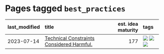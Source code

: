 # Pages tagged `best_practices`

|last_modified|title|est. idea maturity|tags
|:---|:---|---:|:---|
|2023-07-14|[Technical Constraints Considered Harmful.](../constraints_considered_hazardous.md)|177|[![](https://img.shields.io/badge/tag-best_practices-1661bc)](../tags/best_practices.md) [![](https://img.shields.io/badge/tag-engineering-296bb1)](../tags/engineering.md) [![](https://img.shields.io/badge/tag-publication-3f9741)](../tags/publication.md)|